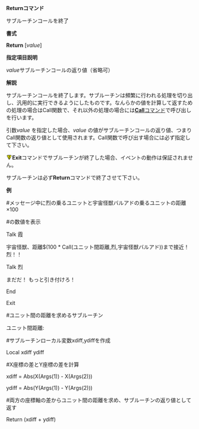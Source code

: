 **Returnコマンド**

サブルーチンコールを終了

**書式**

**Return** [*value*]

**指定項目説明**

*value*サブルーチンコールの返り値（省略可）

**解説**

サブルーチンコールを終了します。サブルーチンは頻繁に行われる処理を切り出し、汎用的に実行できるようにしたものです。なんらかの値を計算して返すための処理の場合はCall関数で、それ以外の処理の場合には[**Call**コマンド](Callコマンド.md)で呼び出しを行います。

引数*value* を指定した場合、*value* の値がサブルーチンコールの返り値、つまりCall関数の返り値として使用されます。Call関数で呼び出す場合には必ず指定して下さい。

![](../images/bm0.gif)**Exit**コマンドでサブルーチンが終了した場合、イベントの動作は保証されません。

サブルーチンは必ず**Return**コマンドで終了させて下さい。

**例**

#メッセージ中に烈の乗るユニットと宇宙怪獣バルアドの乗るユニットの距離×100

#の数値を表示

Talk 霞

宇宙怪獣、距離$(100 \* Call(ユニット間距離,烈,宇宙怪獣バルアド))まで接近！ 烈！！

Talk 烈

まだだ！ もっと引き付けろ！

End

Exit

#ユニット間の距離を求めるサブルーチン

ユニット間距離:

#サブルーチンローカル変数xdiff,ydiffを作成

Local xdiff ydiff

#X座標の差とY座標の差を計算

xdiff = Abs(X(Args(1)) - X(Args(2)))

ydiff = Abs(Y(Args(1)) - Y(Args(2)))

#両方の座標軸の差からユニット間の距離を求め、サブルーチンの返り値として返す

Return (xdiff + ydiff)
